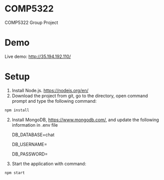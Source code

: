 # COMP5322
COMP5322 Group Project

# Demo
Live demo: http://35.194.192.110/

# Setup
1. Install Node.js. https://nodejs.org/en/
1. Download the project from git, go to the directory, open command prompt and type the following command:
```bash
npm install
```
    
2. Install MongoDB, https://www.mongodb.com/, and update the following information in .env file

    DB_DATABASE=chat

    DB_USERNAME=

    DB_PASSWORD=

3. Start the application with command:
```bash
npm start
```
